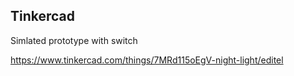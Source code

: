 ## Tinkercad

Simlated prototype with switch
 
https://www.tinkercad.com/things/7MRd115oEgV-night-light/editel
